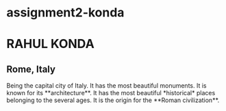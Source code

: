 # assignment2-konda
# RAHUL KONDA
## Rome, Italy
<p>
    Being the capital city of Italy. It has the most beautiful monuments. It is known for its **architecture**. It has the most beautiful *historical* places belonging to the several ages. It is the origin for the **Roman civilization**.
</p>